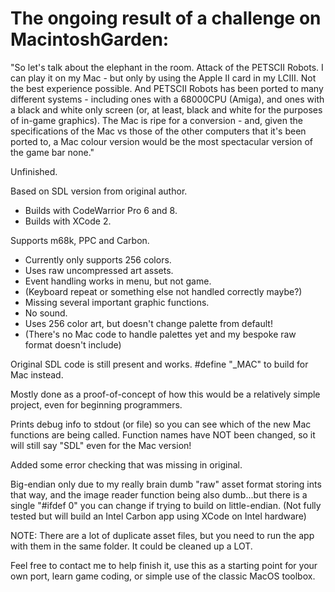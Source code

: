 The ongoing result of a challenge on MacintoshGarden:
===============

"So let's talk about the elephant in the room. Attack of the PETSCII Robots. I can play it on my Mac - but only by using the Apple II card in my LCIII. Not the best experience possible. And PETSCII Robots has been ported to many different systems - including ones with a 68000CPU (Amiga), and ones with a black and white only screen (or, at least, black and white for the purposes of in-game graphics). The Mac is ripe for a conversion - and, given the specifications of the Mac vs those of the other computers that it's been ported to, a Mac colour version would be the most spectacular version of the game bar none."

Unfinished.  

Based on SDL version from original author.

+ Builds with CodeWarrior Pro 6 and 8.
+ Builds with XCode 2.

Supports m68k, PPC and Carbon.

+ Currently only supports 256 colors.
+ Uses raw uncompressed art assets.
+ Event handling works in menu, but not game.
+ (Keyboard repeat or something else not handled correctly maybe?)
+ Missing several important graphic functions.
+ No sound.
+ Uses 256 color art, but doesn't change palette from default!
+ (There's no Mac code to handle palettes yet and my bespoke raw format doesn't include)

Original SDL code is still present and works.  #define "_MAC" to build for Mac instead.

Mostly done as a proof-of-concept of how this would be a relatively simple project, even for beginning programmers.

Prints debug info to stdout (or file) so you can see which of the new Mac functions are being called.  Function names have NOT been changed, so it will still say "SDL" even for the Mac version!

Added some error checking that was missing in original.

Big-endian only due to my really brain dumb "raw" asset format storing ints that way, and the image reader function being also dumb...but there is a single "#ifdef 0" you can change if trying to build on little-endian.  (Not fully tested but will build an Intel Carbon app using XCode on Intel hardware)

NOTE: There are a lot of duplicate asset files, but you need to run the app with them in the same folder.  It could be cleaned up a LOT.

Feel free to contact me to help finish it, use this as a starting point for your own port, learn game coding, or simple use of the classic MacOS toolbox.
